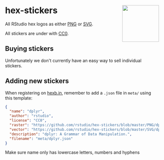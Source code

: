 # hex-stickers <img src="SVG/R%20Studio.svg" width="120" align="right" />

All RStudio hex logos as either [PNG](PNG/#readme) or [SVG](SVG/#readme).

All stickers are under with [CC0](LICENSE.md).

## Buying stickers

Unfortunately we don't currently have an easy way to sell individual stickers.

## Adding new stickers

When registering on [hexb.in](http://hexb.in), remember to add a `.json` file in `meta/` using this template:

```json
{
  "name": "dplyr",
  "author": "rstudio",
  "license": "CC0",
  "raster": "https://github.com/rstudio/hex-stickers/blob/master/PNG/dplyr.png",
  "vector": "https://github.com/rstudio/hex-stickers/blob/master/SVG/dplyr.svg",
  "description": "dplyr: A Grammar of Data Manipulation.",
  "filename": "meta/dplyr.json"
}
```

Make sure name only has lowercase letters, numbers and hyphens
